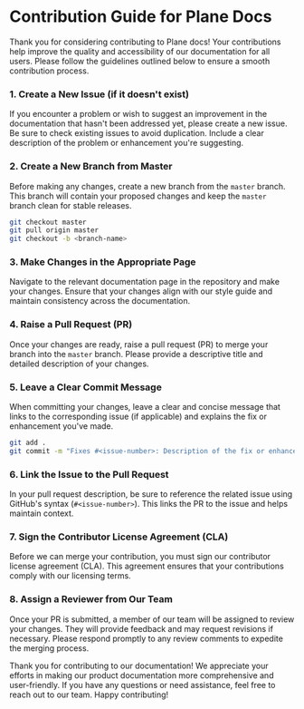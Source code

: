 # Contribution Guide for Plane Docs

Thank you for considering contributing to Plane docs! Your contributions help improve the quality and accessibility of our documentation for all users. Please follow the guidelines outlined below to ensure a smooth contribution process.

### 1. Create a New Issue (if it doesn't exist)
If you encounter a problem or wish to suggest an improvement in the documentation that hasn't been addressed yet, please create a new issue. Be sure to check existing issues to avoid duplication. Include a clear description of the problem or enhancement you're suggesting.

### 2. Create a New Branch from Master
Before making any changes, create a new branch from the `master` branch. This branch will contain your proposed changes and keep the `master` branch clean for stable releases.

```bash
git checkout master
git pull origin master
git checkout -b <branch-name>
```

### 3. Make Changes in the Appropriate Page
Navigate to the relevant documentation page in the repository and make your changes. Ensure that your changes align with our style guide and maintain consistency across the documentation.

### 4. Raise a Pull Request (PR)
Once your changes are ready, raise a pull request (PR) to merge your branch into the `master` branch. Please provide a descriptive title and detailed description of your changes.

### 5. Leave a Clear Commit Message
When committing your changes, leave a clear and concise message that links to the corresponding issue (if applicable) and explains the fix or enhancement you've made.

```bash
git add .
git commit -m "Fixes #<issue-number>: Description of the fix or enhancement"
```

### 6. Link the Issue to the Pull Request
In your pull request description, be sure to reference the related issue using GitHub's syntax (`#<issue-number>`). This links the PR to the issue and helps maintain context.

### 7. Sign the Contributor License Agreement (CLA)
Before we can merge your contribution, you must sign our contributor license agreement (CLA). This agreement ensures that your contributions comply with our licensing terms.

### 8. Assign a Reviewer from Our Team
Once your PR is submitted, a member of our team will be assigned to review your changes. They will provide feedback and may request revisions if necessary. Please respond promptly to any review comments to expedite the merging process.

Thank you for contributing to our documentation! We appreciate your efforts in making our product documentation more comprehensive and user-friendly. If you have any questions or need assistance, feel free to reach out to our team. Happy contributing!